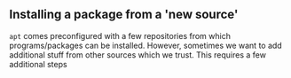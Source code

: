 ## Installing a package from a 'new source'
`apt` comes preconfigured with a few repositories from which programs/packages can be installed. However, sometimes we want to add additional stuff from other sources which we trust. This requires a few additional steps

###
